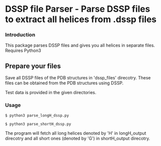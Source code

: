 # DSSP file Parser - Parse DSSP files to extract all helices from .dssp files

### Introduction

This package parses DSSP files and gives you all helices in separate files. Requires Python3

## Prepare your files

Save all DSSP files of the PDB structures in 'dssp_files' direcotry. These files can be obtained from the PDB structures using DSSP.

Test data is provided in the given directories.

### Usage

```$ python3 parse_longH_dssp.py```

```$ python3 parse_shortH_dssp.py```

The program will fetch all long helices denoted by 'H' in longH_output direcotry and all short ones (denoted by 'G') in shortH_output direcotry.
